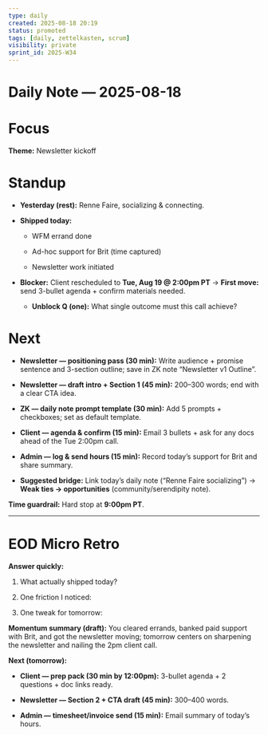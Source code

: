 ```yaml
---
type: daily
created: 2025-08-18 20:19
status: promoted
tags: [daily, zettelkasten, scrum]
visibility: private
sprint_id: 2025-W34
---
```



# Daily Note — 2025-08-18

# Focus
**Theme:** Newsletter kickoff
# Standup

- **Yesterday (rest):** Renne Faire, socializing & connecting.
    
- **Shipped today:**
    
    - WFM errand done
        
    - Ad-hoc support for Brit (time captured)
        
    - Newsletter work initiated
        
- **Blocker:** Client rescheduled to **Tue, Aug 19 @ 2:00pm PT** → **First move:** send 3-bullet agenda + confirm materials needed.
    
    - **Unblock Q (one):** What single outcome must this call achieve?
        

# Next

-  **Newsletter — positioning pass (30 min):** Write audience + promise sentence and 3-section outline; save in ZK note “Newsletter v1 Outline”.
    
-  **Newsletter — draft intro + Section 1 (45 min):** 200–300 words; end with a clear CTA idea.
    
-  **ZK — daily note prompt template (30 min):** Add 5 prompts + checkboxes; set as default template.
    
-  **Client — agenda & confirm (15 min):** Email 3 bullets + ask for any docs ahead of the Tue 2:00pm call.
    
-  **Admin — log & send hours (15 min):** Record today’s support for Brit and share summary.
    
- **Suggested bridge:** Link today’s daily note (“Renne Faire socializing”) → **Weak ties → opportunities** (community/serendipity note).
    

**Time guardrail:** Hard stop at **9:00pm PT**.

---

# EOD Micro Retro

**Answer quickly:**

1. What actually shipped today?
    
2. One friction I noticed:
    
3. One tweak for tomorrow:
    

**Momentum summary (draft):** You cleared errands, banked paid support with Brit, and got the newsletter moving; tomorrow centers on sharpening the newsletter and nailing the 2pm client call.

**Next (tomorrow):**

-  **Client — prep pack (30 min by 12:00pm):** 3-bullet agenda + 2 questions + doc links ready.
    
-  **Newsletter — Section 2 + CTA draft (45 min):** 300–400 words.
    
-  **Admin — timesheet/invoice send (15 min):** Email summary of today’s hours.